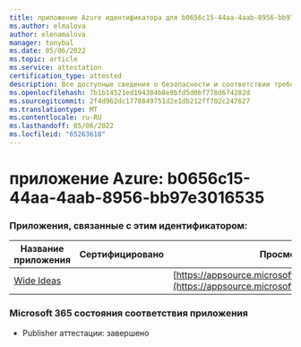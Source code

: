 ```yaml
---
title: приложение Azure идентификатора для b0656c15-44aa-4aab-8956-bb97e3016535
ms.author: elmalova
author: elenamalova
manager: tonybal
ms.date: 05/06/2022
ms.topic: article
ms.service: attestation
certification_type: attested
description: Все доступные сведения о безопасности и соответствии требованиям для b0656c15-44aa-4aab-8956-bb97e3016535.
ms.openlocfilehash: 7b1b14521ed194384b8e9bfd5d0bf778d674282d
ms.sourcegitcommit: 2f4d962dc1778849751d2e1db212ff702c247627
ms.translationtype: MT
ms.contentlocale: ru-RU
ms.lasthandoff: 05/06/2022
ms.locfileid: "65263618"
---
```

# <a name="azure-app-id-b0656c15-44aa-4aab-8956-bb97e3016535"></a>приложение Azure: b0656c15-44aa-4aab-8956-bb97e3016535


### <a name="apps-associated-with-this-id"></a>Приложения, связанные с этим идентификатором:
| **Название приложения** | **Сертифицировано** | **Просмотр в AppSource** |
|--------------|---------------|-----------------------|
| [Wide Ideas](../forward/WA200000819.md) |  | [https://appsource.microsoft.com/product/office/WA200000819](https://appsource.microsoft.com/product/office/WA200000819) |

### <a name="microsoft-365-app-compliance-status"></a>Microsoft 365 состояния соответствия приложения
- Publisher аттестации: завершено

